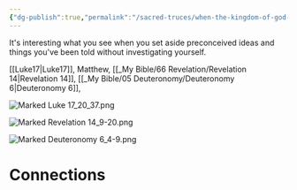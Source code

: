 ```yaml
---
{"dg-publish":true,"permalink":"/sacred-truces/when-the-kingdom-of-god-comes/","tags":["#Luke17","#Revelation14","#Deuteronomy16","#KingdomofGod","#Social","#DaysofSonofMan","#Righteousness","SacredTruces","K"]}
---
```


It's interesting what you see when you set aside preconceived ideas and things you've been told without investigating yourself.

[[Luke17\|Luke17]], Matthew, [[_My Bible/66 Revelation/Revelation 14\|Revelation 14]], [[_My Bible/05 Deuteronomy/Deuteronomy 6\|Deuteronomy 6]],

![Marked Luke 17_20_37.png](/img/user/Assets/attachments/Marked%20Luke%2017_20_37.png)

![Marked Revelation 14_9-20.png](/img/user/Assets/attachments/Marked%20Revelation%2014_9-20.png)

![Marked Deuteronomy 6_4-9.png](/img/user/Assets/attachments/Marked%20Deuteronomy%206_4-9.png)

# Connections
